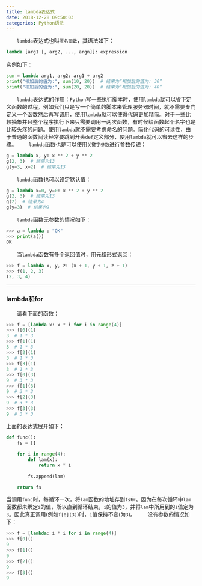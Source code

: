 ```yaml
---
title: lambda表达式
date: 2018-12-28 09:50:03
categories: Python语法
---
```

&emsp;&emsp;`lambda`表达式也叫`匿名函数`，其语法如下：

``` python
lambda [arg1 [, arg2, ..., argn]]: expression
```

实例如下：

``` python
sum = lambda arg1, arg2: arg1 + arg2
print("相加后的值为:", sum(10, 20))  # 结果为“相加后的值为: 30”
print("相加后的值为:", sum(20, 20))  # 结果为“相加后的值为: 40”
```

&emsp;&emsp;`lambda`表达式的作用：`Python`写一些执行脚本时，使用`lambda`就可以省下定义函数的过程。例如我们只是写一个简单的脚本来管理服务器时间，就不需要专门定义一个函数然后再写调用，使用`lambda`就可以使得代码更加精简。对于一些比较抽象并且整个程序执行下来只需要调用一两次函数，有时候给函数起个名字也是比较头疼的问题。使用`lambda`就不需要考虑命名的问题。简化代码的可读性，由于普通的函数阅读经常要跳到开头`def`定义部分，使用`lambda`就可以省去这样的步骤。
&emsp;&emsp;`lambda`函数也是可以使用`关键字参数`进行参数传递：

``` python
g = lambda x, y: x ** 2 + y ** 2
g(2, 3)  # 结果为13
g(y=3, x=2)  # 结果为13
```

&emsp;&emsp;`lambda`函数也可以设定默认值：

``` python
g = lambda x=0, y=0: x ** 2 + y ** 2
g(2, 3)  # 结果为13
g(2)  # 结果为4
g(y=3)  # 结果为9
```

&emsp;&emsp;`lambda`函数无参数的情况如下：

``` python
>>> a = lambda : "OK"
>>> print(a())
OK
```

&emsp;&emsp;当`lambda`函数有多个返回值时，用元祖形式返回：

``` python
>>> f = lambda x, y, z: (x + 1, y + 1, z + 1)
>>> f(1, 2, 3)
(2, 3, 4)
```

---

### lambda和for

&emsp;&emsp;请看下面的函数：

``` python
>>> f = [lambda x: x * i for i in range(4)]
>>> f[0](1)
3  # 1 * 3
>>> f[1](1)
3  # 1 * 3
>>> f[2](1)
3  # 1 * 3
>>> f[3](1)
3  # 1 * 3
>>> f[0](3)
9  # 3 * 3
>>> f[1](3)
9  # 3 * 3
>>> f[2](3)
9  # 3 * 3
>>> f[3](3)
9  # 3 * 3
```

上面的表达式展开如下：

``` python
def func():
    fs = []

    for i in range(4):
        def lam(x):
            return x * i
​
        fs.append(lam)

    return fs
```

当调用`func`时，每循环一次，将`lam`函数的地址存到`fs`中。因为在每次循环中`lam`函数都未绑定`i`的值，所以直到循环结束，`i`的值为`3`，并将`lam`中所用到的`i`值定为`3`。因此真正调用(例如`f[0](3)`)时，`i`值保持不变(为`3`)。
&emsp;&emsp;没有参数的情况如下：

``` python
>>> f = [lambda: i * i for i in range(4)]
>>> f[0]()
9
>>> f[1]()
9
>>> f[2]()
9
>>> f[3]()
9
```